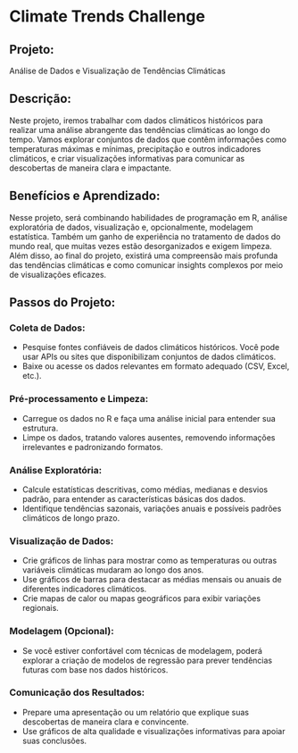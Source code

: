 # Climate Trends Challenge

## Projeto:
Análise de Dados e Visualização de Tendências Climáticas

## Descrição:
Neste projeto, iremos trabalhar com dados climáticos históricos para realizar uma análise abrangente das tendências climáticas ao longo do tempo. Vamos explorar conjuntos de dados que contêm informações como temperaturas máximas e mínimas, precipitação e outros indicadores climáticos, e criar visualizações informativas para comunicar as descobertas de maneira clara e impactante.

## Benefícios e Aprendizado:
Nesse projeto, será combinando habilidades de programação em R, análise exploratória de dados, visualização e, opcionalmente, modelagem estatística. Também um ganho de experiência no tratamento de dados do mundo real, que muitas vezes estão desorganizados e exigem limpeza. Além disso, ao final do projeto, existirá uma compreensão mais profunda das tendências climáticas e como comunicar insights complexos por meio de visualizações eficazes.

## Passos do Projeto:

### Coleta de Dados:

- Pesquise fontes confiáveis de dados climáticos históricos. Você pode usar APIs ou sites que disponibilizam conjuntos de dados climáticos.
- Baixe ou acesse os dados relevantes em formato adequado (CSV, Excel, etc.).

### Pré-processamento e Limpeza:

- Carregue os dados no R e faça uma análise inicial para entender sua estrutura.
- Limpe os dados, tratando valores ausentes, removendo informações irrelevantes e padronizando formatos.

### Análise Exploratória:

- Calcule estatísticas descritivas, como médias, medianas e desvios padrão, para entender as características básicas dos dados.
- Identifique tendências sazonais, variações anuais e possíveis padrões climáticos de longo prazo.

### Visualização de Dados:

- Crie gráficos de linhas para mostrar como as temperaturas ou outras variáveis climáticas mudaram ao longo dos anos.
- Use gráficos de barras para destacar as médias mensais ou anuais de diferentes indicadores climáticos.
- Crie mapas de calor ou mapas geográficos para exibir variações regionais.

### Modelagem (Opcional):

- Se você estiver confortável com técnicas de modelagem, poderá explorar a criação de modelos de regressão para prever tendências futuras com base nos dados históricos.

### Comunicação dos Resultados:

- Prepare uma apresentação ou um relatório que explique suas descobertas de maneira clara e convincente.
- Use gráficos de alta qualidade e visualizações informativas para apoiar suas conclusões.
